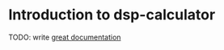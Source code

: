# Introduction to dsp-calculator

TODO: write [great documentation](http://jacobian.org/writing/what-to-write/)
